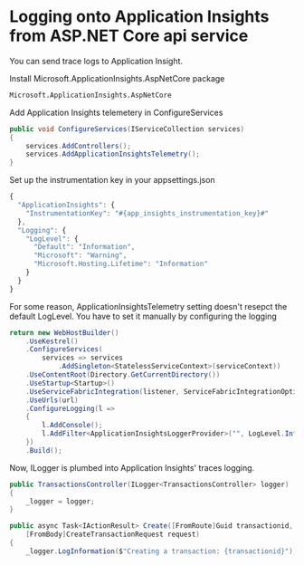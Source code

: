 # Logging onto Application Insights from ASP.NET Core api service

You can send trace logs to Application Insight.

Install Microsoft.ApplicationInsights.AspNetCore package

```bash
Microsoft.ApplicationInsights.AspNetCore
```

Add Application Insights telemetery in ConfigureServices

```csharp
public void ConfigureServices(IServiceCollection services)
{
    services.AddControllers();
    services.AddApplicationInsightsTelemetry();
}
```

Set up the instrumentation key in your appsettings.json

```javascript
{
  "ApplicationInsights": {
    "InstrumentationKey": "#{app_insights_instrumentation_key}#"
  },
  "Logging": {
    "LogLevel": {
      "Default": "Information",
      "Microsoft": "Warning",
      "Microsoft.Hosting.Lifetime": "Information"
    }
  }
}
```

For some reason, ApplicationInsightsTelemetry setting doesn't resepct the default LogLevel. You have to set it manually by configuring the logging

```csharp
return new WebHostBuilder()
    .UseKestrel()
    .ConfigureServices(
        services => services
            .AddSingleton<StatelessServiceContext>(serviceContext))
    .UseContentRoot(Directory.GetCurrentDirectory())
    .UseStartup<Startup>()
    .UseServiceFabricIntegration(listener, ServiceFabricIntegrationOptions.None)
    .UseUrls(url)
    .ConfigureLogging(l =>
    {
        l.AddConsole();
        l.AddFilter<ApplicationInsightsLoggerProvider>("", LogLevel.Information);
    })
    .Build();
```

Now, ILogger is plumbed into Application Insights' traces logging.

```csharp
public TransactionsController(ILogger<TransactionsController> logger)
{
    _logger = logger;
}

public async Task<IActionResult> Create([FromRoute]Guid transactionid, 
    [FromBody]CreateTransactionRequest request)
{
    _logger.LogInformation($"Creating a transaction: {transactionid}");
```

